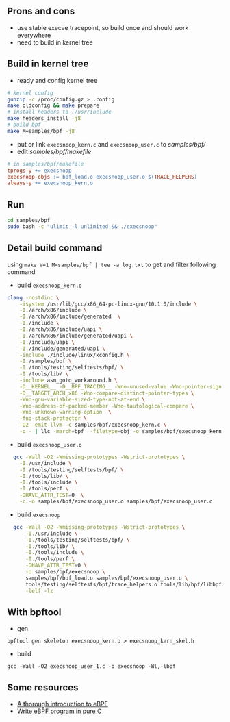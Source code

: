 
## Prons and cons

- use stable execve tracepoint, so build once and should work everywhere
- need to build in kernel tree

## Build in kernel tree

- ready and config kernel tree

```bash
# kernel config
gunzip -c /proc/config.gz > .config
make oldconfig && make prepare
# install headers to ./usr/include
make headers_install -j8
# build bpf
make M=samples/bpf -j8
```

- put or link `execsnoop_kern.c` and `execsnoop_user.c` to *samples/bpf/*
- edit  *samples/bpf/makefile*

```makefile
# in samples/bpf/makefile
tprogs-y += execsnoop
execsnoop-objs := bpf_load.o execsnoop_user.o $(TRACE_HELPERS)
always-y += execsnoop_kern.o
```

## Run

```bash
cd samples/bpf
sudo bash -c "ulimit -l unlimited && ./execsnoop"
```

## Detail build command

using `make V=1 M=samples/bpf | tee -a log.txt` to get and filter following command

- build `execsnoop_kern.o`

```bash
clang -nostdinc \
	-isystem /usr/lib/gcc/x86_64-pc-linux-gnu/10.1.0/include \
	-I./arch/x86/include \
	-I./arch/x86/include/generated  \
	-I./include \
	-I./arch/x86/include/uapi \
	-I./arch/x86/include/generated/uapi \
	-I./include/uapi \
	-I./include/generated/uapi \
	-include ./include/linux/kconfig.h \
	-I./samples/bpf \
	-I./tools/testing/selftests/bpf/ \
	-I./tools/lib/ \
	-include asm_goto_workaround.h \
	-D__KERNEL__ -D__BPF_TRACING__ -Wno-unused-value -Wno-pointer-sign \
	-D__TARGET_ARCH_x86 -Wno-compare-distinct-pointer-types \
	-Wno-gnu-variable-sized-type-not-at-end \
	-Wno-address-of-packed-member -Wno-tautological-compare \
	-Wno-unknown-warning-option  \
	-fno-stack-protector \
	-O2 -emit-llvm -c samples/bpf/execsnoop_kern.c \
	-o - | llc -march=bpf  -filetype=obj -o samples/bpf/execsnoop_kern.o
```

- build `execsnoop_user.o`

```bash
  gcc -Wall -O2 -Wmissing-prototypes -Wstrict-prototypes \
  	-I./usr/include \
  	-I./tools/testing/selftests/bpf/ \
  	-I./tools/lib/ \
  	-I./tools/include \
  	-I./tools/perf \
  	-DHAVE_ATTR_TEST=0  \
  	-c -o samples/bpf/execsnoop_user.o samples/bpf/execsnoop_user.c
```

- build `execsnoop`

```bash
  gcc -Wall -O2 -Wmissing-prototypes -Wstrict-prototypes \
	  -I./usr/include \
	  -I./tools/testing/selftests/bpf/ \
	  -I./tools/lib/ \
	  -I./tools/include \
	  -I./tools/perf \
	  -DHAVE_ATTR_TEST=0 \
	  -o samples/bpf/execsnoop \
	  samples/bpf/bpf_load.o samples/bpf/execsnoop_user.o \
	  tools/testing/selftests/bpf/trace_helpers.o tools/lib/bpf/libbpf.a \
	  -lelf -lz
```



## With bpftool

- gen

```
bpftool gen skeleton execsnoop_kern.o > execsnoop_kern_skel.h
```

- build

```
gcc -Wall -O2 execsnoop_user_1.c -o execsnoop -Wl,-lbpf
```

## Some resources

- [A thorough introduction to eBPF](https://lwn.net/Articles/740157/)
- [Write eBPF program in pure C](http://terenceli.github.io/%E6%8A%80%E6%9C%AF/2020/01/18/ebpf-in-c)
